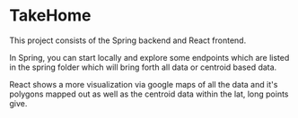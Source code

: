 # TakeHome

This project consists of the Spring backend and React frontend.

In Spring, you can start locally and explore some endpoints which are listed in the spring folder which will bring forth all data or centroid based data.

React shows a more visualization via google maps of all the data and it's polygons mapped out as well as the centroid data within the lat, long points give.
